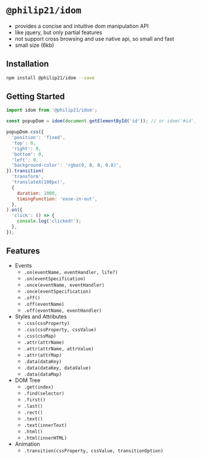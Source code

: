 # `@philip21/idom`

- provides a concise and intuitive dom manipulation API
- like jquery, but only partial features
- not support cross browsing and use native api, so small and fast
- small size (6kb)

## Installation

```sh
npm install @philip21/idom --save
```

## Getting Started

```js
import idom from '@philip21/idom';

const popupDom = idom(document.getElementById('id')); // or idom('#id')

popupDom.css({
  'position': 'fixed',
  'top': 0,
  'right': 0,
  'bottom': 0,
  'left': 0,
  'background-color': 'rgba(0, 0, 0, 0.8)',
}).transition(
  'transform',
  'translateX(100px)',
  {
    duration: 1000,
    timingFunction: 'ease-in-out',
  },
).on({
  'click': () => {
    console.log('clicked!');
  },
});
```

## Features

- Events
    - `.on(eventName, eventHandler, life?)`
    - `.on(eventSpecification)`
    - `.once(eventName, eventHandler)`
    - `.once(eventSpecification)`
    - `.off()`
    - `.off(eventName)`
    - `.off(eventName, eventHandler)`
- Styles and Attributes
    - `.css(cssProperty)`
    - `.css(cssProperty, cssValue)`
    - `.css(cssMap)`
    - `.attr(attrName)`
    - `.attr(attrName, attrValue)`
    - `.attr(attrMap)`
    - `.data(dataKey)`
    - `.data(dataKey, dataValue)`
    - `.data(dataMap)`
- DOM Tree
    - `.get(index)`
    - `.find(selector)`
    - `.first()`
    - `.last()`
    - `.rect()`
    - `.text()`
    - `.text(innerText)`
    - `.html()`
    - `.html(innerHTML)`
- Animation
    - `.transition(cssProperty, cssValue, transitionOption)`
